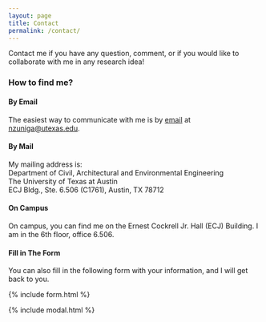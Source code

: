 ```yaml
---
layout: page
title: Contact
permalink: /contact/
---
```


Contact me if you have any question, comment, or if you would like to collaborate with me in any research idea!

### How to find me?

#### By Email 
The easiest way to communicate with me is by [email](mailto:{{site.email}}) at nzuniga@utexas.edu.

#### By Mail
My mailing address is: <br>
Department of Civil, Architectural and Environmental Engineering <br>
The University of Texas at Austin <br>
ECJ Bldg., Ste. 6.506 (C1761), Austin, TX 78712

#### On Campus
On campus, you can find me on the Ernest Cockrell Jr. Hall (ECJ) Building. I am in the 6th floor, office 6.506. 

#### Fill in The Form
You can also fill in the following form with your information, and I will get back to you.

{% include form.html %}

{% include modal.html %}
